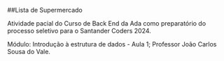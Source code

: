 ##Lista de Supermercado

Atividade pacial do Curso de Back End da Ada como preparatório do processo seletivo para o Santander Coders 2024.

Módulo: Introdução à estrutura de dados - Aula 1;
Professor João Carlos Sousa do Vale.